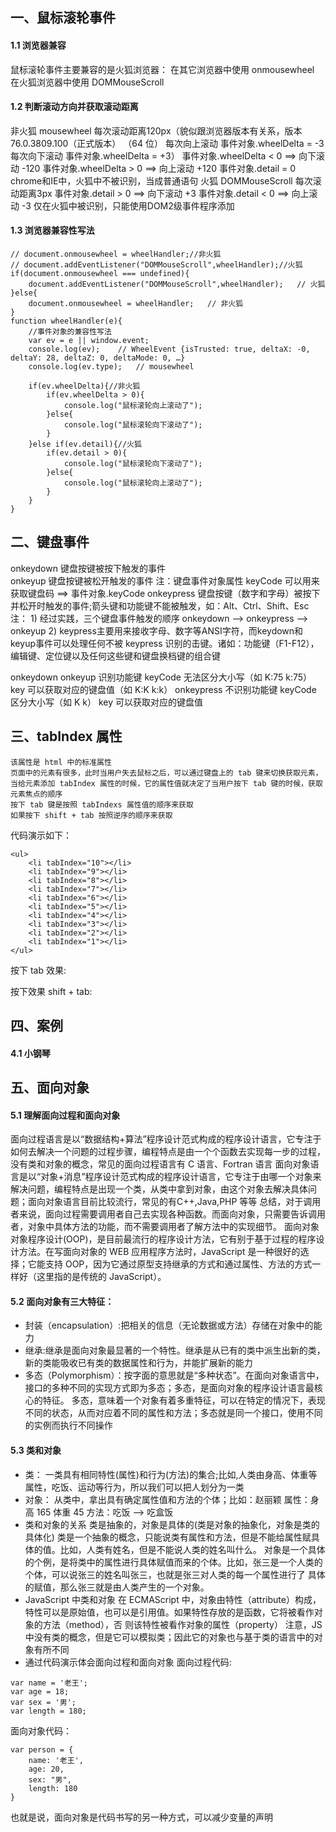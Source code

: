 ## 一、鼠标滚轮事件
#### 1.1 浏览器兼容
鼠标滚轮事件主要兼容的是火狐浏览器：
    在其它浏览器中使用 onmousewheel
    在火狐浏览器中使用 DOMMouseScroll
#### 1.2 判断滚动方向并获取滚动距离
非火狐 mousewheel  每次滚动距离120px（貌似跟浏览器版本有关系，版本 76.0.3809.100（正式版本） （64 位） 每次向上滚动 事件对象.wheelDelta = -3 每次向下滚动 事件对象.wheelDelta = +3）
    事件对象.wheelDelta < 0 ==> 向下滚动    -120
    事件对象.wheelDelta > 0 ==> 向上滚动    +120
    事件对象.detail = 0
    chrome和IE中，火狐中不被识别，当成普通语句
火狐 DOMMouseScroll   每次滚动距离3px
    事件对象.detail > 0 ==> 向下滚动    +3
    事件对象.detail < 0 ==> 向上滚动    -3
    仅在火狐中被识别，只能使用DOM2级事件程序添加
#### 1.3 浏览器兼容性写法
```
// document.onmousewheel = wheelHandler;//非火狐
// document.addEventListener("DOMMouseScroll",wheelHandler);//火狐
if(document.onmousewheel === undefined){
    document.addEventListener("DOMMouseScroll",wheelHandler);   // 火狐
}else{
    document.onmousewheel = wheelHandler;   // 非火狐
}
function wheelHandler(e){
    //事件对象的兼容性写法
    var ev = e || window.event;
    console.log(ev);    // WheelEvent {isTrusted: true, deltaX: -0, deltaY: 28, deltaZ: 0, deltaMode: 0, …}
    console.log(ev.type);   // mousewheel

    if(ev.wheelDelta){//非火狐
        if(ev.wheelDelta > 0){
            console.log("鼠标滚轮向上滚动了");
        }else{
            console.log("鼠标滚轮向下滚动了");
        }
    }else if(ev.detail){//火狐
        if(ev.detail > 0){
            console.log("鼠标滚轮向下滚动了");
        }else{
            console.log("鼠标滚轮向上滚动了");
        }
    }
}
```
## 二、键盘事件
onkeydown 键盘按键被按下触发的事件    
onkeyup 键盘按键被松开触发的事件
    注：键盘事件对象属性 keyCode 可以用来获取键盘码 ==> 事件对象.keyCode
onkeypress 键盘按键（数字和字母）被按下并松开时触发的事件;箭头键和功能键不能被触发，如：Alt、Ctrl、Shift、Esc
    注：
        1) 经过实践，三个键盘事件触发的顺序 onkeydown --> onkeypress --> onkeyup
        2) keypress主要用来接收字母、数字等ANSI字符，而keydown和 keyup事件可以处理任何不被 keypress 识别的击键。诸如：功能键（F1-F12），编辑键、定位键以及任何这些键和键盘换档键的组合键

onkeydown onkeyup 识别功能键
    keyCode 无法区分大小写（如 K:75 k:75）
    key 可以获取对应的键盘值（如 K:K k:k）
onkeypress 不识别功能键
    keyCode 区分大小写（如 K k）
    key 可以获取对应的键盘值
## 三、tabIndex 属性
    该属性是 html 中的标准属性
    页面中的元素有很多，此时当用户失去鼠标之后，可以通过键盘上的 tab 键来切换获取元素，当给元素添加 tabIndex 属性的时候，它的属性值就决定了当用户按下 tab 键的时候，获取元素焦点的顺序
    按下 tab 键是按照 tabIndexs 属性值的顺序来获取
    如果按下 shift + tab 按照逆序的顺序来获取
代码演示如下：
```
<ul>
    <li tabIndex="10"></li>
    <li tabIndex="9"></li>
    <li tabIndex="8"></li>
    <li tabIndex="7"></li>
    <li tabIndex="6"></li>
    <li tabIndex="5"></li>
    <li tabIndex="4"></li>
    <li tabIndex="3"></li>
    <li tabIndex="2"></li>
    <li tabIndex="1"></li>
</ul>
```
按下 tab 效果:
<!-- TODO -->
按下效果 shift + tab:
<!-- TODO -->
## 四、案例
#### 4.1 小钢琴
## 五、面向对象
#### 5.1 理解面向过程和面向对象
面向过程语言是以“数据结构+算法”程序设计范式构成的程序设计语言，它专注于如何去解决一个问题的过程步骤，编程特点是由一个个函数去实现每一步的过程，没有类和对象的概念，常见的面向过程语言有 C 语言、Fortran 语言
面向对象语言是以“对象+消息”程序设计范式构成的程序设计语言，它专注于由哪一个对象来解决问题，编程特点是出现一个类，从类中拿到对象，由这个对象去解决具体问题；面向对象语言目前比较流行，常见的有C++,Java,PHP 等等
总结，对于调用者来说，面向过程需要调用者自己去实现各种函数。而面向对象，只需要告诉调用者，对象中具体方法的功能，而不需要调用者了解方法中的实现细节。
面向对象对象程序设计(OOP)，是目前最流行的程序设计方法，它有别于基于过程的程序设计方法。在写面向对象的 WEB 应用程序方法时，JavaScript 是一种很好的选择；它能支持 OOP，因为它通过原型支持继承的方式和通过属性、方法的方式一样好（这里指的是传统的 JavaScript）。
#### 5.2 面向对象有三大特征：
- 封装（encapsulation）:把相关的信息（无论数据或方法）存储在对象中的能力
- 继承:继承是面向对象最显著的一个特性。继承是从已有的类中派生出新的类，新的类能吸收已有类的数据属性和行为，并能扩展新的能力
- 多态（Polymorphism）：按字面的意思就是“多种状态”。在面向对象语言中，接口的多种不同的实现方式即为多态；多态，是面向对象的程序设计语言最核心的特征。 多态，意味着一个对象有着多重特征，可以在特定的情况下，表现不同的状态，从而对应着不同的属性和方法；多态就是同一个接口，使用不同的实例而执行不同操作
#### 5.3 类和对象
- 类：
    一类具有相同特性(属性)和行为(方法)的集合;比如,人类由身高、体重等属性，吃饭、运动等行为，所以我们可以把人划分为一类
- 对象：
    从类中，拿出具有确定属性值和方法的个体；比如：赵丽颖 属性：身高 165 体重 45 方法：吃饭 --> 吃盒饭
- 类和对象的关系
    类是抽象的，对象是具体的(类是对象的抽象化，对象是类的具体化)
    类是一个抽象的概念，只能说类有属性和方法，但是不能给属性赋具体的值。比如，人类有姓名，但是不能说人类的姓名叫什么。
    对象是一个具体的个例，是将类中的属性进行具体赋值而来的个体。比如，张三是一个人类的个体，可以说张三的姓名叫张三，也就是张三对人类的每一个属性进行了 具体的赋值，那么张三就是由人类产生的一个对象。
- JavaScript 中类和对象
    在 ECMAScript 中，对象由特性（attribute）构成，特性可以是原始值，也可以是引用值。如果特性存放的是函数，它将被看作对象的方法（method），否 则该特性被看作对象的属性（property）
    注意，JS 中没有类的概念，但是它可以模拟类；因此它的对象也与基于类的语言中的对象有所不同
- 通过代码演示体会面向过程和面向对象
面向过程代码:
```
var name = '老王';
var age = 18;
var sex = '男';
var length = 180;
```
面向对象代码：
```
var person = {
    name: '老王',
    age: 20,
    sex: "男",
    length: 180
}
```
也就是说，面向对象是代码书写的另一种方式，可以减少变量的声明
